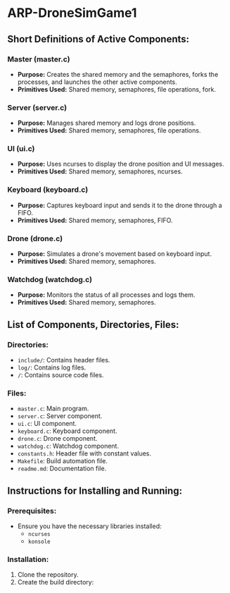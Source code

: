 # ARP-DroneSimGame1

## Short Definitions of Active Components:

### Master (master.c)
- **Purpose:** Creates the shared memory and the semaphores, forks the processes, and launches the other active components.
- **Primitives Used:** Shared memory, semaphores, file operations, fork.

### Server (server.c)
- **Purpose:** Manages shared memory and logs drone positions.
- **Primitives Used:** Shared memory, semaphores, file operations.

### UI (ui.c)
- **Purpose:** Uses ncurses to display the drone position and UI messages.
- **Primitives Used:** Shared memory, semaphores, ncurses.

### Keyboard (keyboard.c)
- **Purpose:** Captures keyboard input and sends it to the drone through a FIFO.
- **Primitives Used:** Shared memory, semaphores, FIFO.

### Drone (drone.c)
- **Purpose:** Simulates a drone's movement based on keyboard input.
- **Primitives Used:** Shared memory, semaphores.

### Watchdog (watchdog.c)
- **Purpose:** Monitors the status of all processes and logs them.
- **Primitives Used:** Shared memory, semaphores.

## List of Components, Directories, Files:

### Directories:
- `include/`: Contains header files.
- `log/`: Contains log files.
- `/`: Contains source code files.

### Files:
- `master.c`: Main program.
- `server.c`: Server component.
- `ui.c`: UI component.
- `keyboard.c`: Keyboard component.
- `drone.c`: Drone component.
- `watchdog.c`: Watchdog component.
- `constants.h`: Header file with constant values.
- `Makefile`: Build automation file.
- `readme.md`: Documentation file.

## Instructions for Installing and Running:

### Prerequisites:
- Ensure you have the necessary libraries installed:
  - `ncurses`
  - `konsole`

### Installation:
1. Clone the repository.
2. Create the build directory:
   


